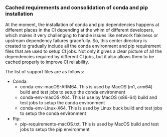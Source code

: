 ### Cached requirements and consolidation of conda and pip installation

At the moment, the installation of conda and pip dependencies happens at
different places in the CI depending at the whim of different
developers, which makes it very challenging to handle issues like
network flakiness or upstream dependency failures gracefully. So, this
center directory is created to gradually include all the conda environment
and pip requirement files that are used to setup CI jobs. Not only it
gives a clear picture of all the dependencies required by different CI
jobs, but it also allows them to be cached properly to improve CI
reliability.

The list of support files are as follows:

* Conda:
  * conda-env-macOS-ARM64. This is used by MacOS (m1, arm64) build and
    test jobs to setup the conda environment
  * conda-env-macOS-X64. This is use by MacOS (x86-64) build and test
    jobs to setup the conda environment
  * conda-env-Linux-X64. This is used by Linux buck build and test jobs
    to setup the conda environment
* Pip:
  * pip-requirements-macOS.txt. This is used by MacOS build and test jobs to
    setup the pip environment
